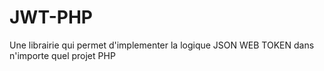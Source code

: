 # JWT-PHP
Une librairie qui permet d'implementer la logique JSON WEB TOKEN dans n'importe quel projet PHP
